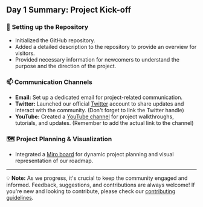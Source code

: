 ## Day 1 Summary: Project Kick-off

### 🚀 **Setting up the Repository**
- Initialized the GitHub repository.
- Added a detailed description to the repository to provide an overview for visitors.
- Provided necessary information for newcomers to understand the purpose and the direction of the project.

### 📫 **Communication Channels**
- **Email:** Set up a dedicated email for project-related communication.
- **Twitter:** Launched our official [Twitter](https://twitter.com/projectwnoname) account to share updates and interact with the community. (Don't forget to link the Twitter handle)
- **YouTube:** Created a [YouTube channel](https://www.youtube.com/@ProjectWithNoName) for project walkthroughs, tutorials, and updates. (Remember to add the actual link to the channel)

### 🗺 **Project Planning & Visualization**
- Integrated a [Miro board](https://miro.com/app/board/uXjVM0-B8QY=/) for dynamic project planning and visual representation of our roadmap.

---

💡 **Note:** As we progress, it's crucial to keep the community engaged and informed. Feedback, suggestions, and contributions are always welcome! If you're new and looking to contribute, please check our [contributing guidelines](README.md).
